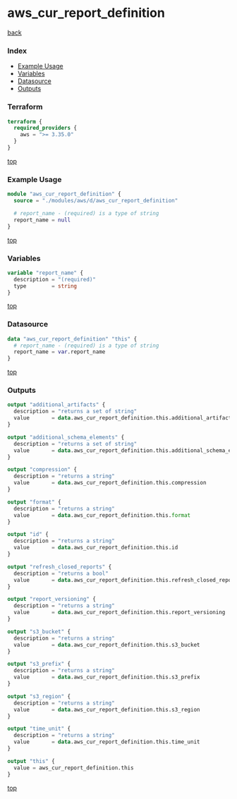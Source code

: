 # aws_cur_report_definition

[back](../aws.md)

### Index

- [Example Usage](#example-usage)
- [Variables](#variables)
- [Datasource](#datasource)
- [Outputs](#outputs)

### Terraform

```terraform
terraform {
  required_providers {
    aws = ">= 3.35.0"
  }
}
```

[top](#index)

### Example Usage

```terraform
module "aws_cur_report_definition" {
  source = "./modules/aws/d/aws_cur_report_definition"

  # report_name - (required) is a type of string
  report_name = null
}
```

[top](#index)

### Variables

```terraform
variable "report_name" {
  description = "(required)"
  type        = string
}
```

[top](#index)

### Datasource

```terraform
data "aws_cur_report_definition" "this" {
  # report_name - (required) is a type of string
  report_name = var.report_name
}
```

[top](#index)

### Outputs

```terraform
output "additional_artifacts" {
  description = "returns a set of string"
  value       = data.aws_cur_report_definition.this.additional_artifacts
}

output "additional_schema_elements" {
  description = "returns a set of string"
  value       = data.aws_cur_report_definition.this.additional_schema_elements
}

output "compression" {
  description = "returns a string"
  value       = data.aws_cur_report_definition.this.compression
}

output "format" {
  description = "returns a string"
  value       = data.aws_cur_report_definition.this.format
}

output "id" {
  description = "returns a string"
  value       = data.aws_cur_report_definition.this.id
}

output "refresh_closed_reports" {
  description = "returns a bool"
  value       = data.aws_cur_report_definition.this.refresh_closed_reports
}

output "report_versioning" {
  description = "returns a string"
  value       = data.aws_cur_report_definition.this.report_versioning
}

output "s3_bucket" {
  description = "returns a string"
  value       = data.aws_cur_report_definition.this.s3_bucket
}

output "s3_prefix" {
  description = "returns a string"
  value       = data.aws_cur_report_definition.this.s3_prefix
}

output "s3_region" {
  description = "returns a string"
  value       = data.aws_cur_report_definition.this.s3_region
}

output "time_unit" {
  description = "returns a string"
  value       = data.aws_cur_report_definition.this.time_unit
}

output "this" {
  value = aws_cur_report_definition.this
}
```

[top](#index)
